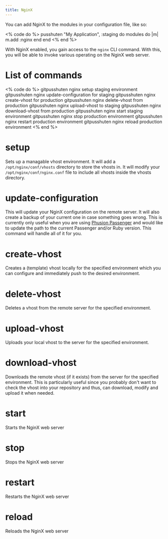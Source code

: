```yaml
---
title: NginX
---
```


You can add NginX to the modules in your configuration file, like so:

<% code do %>
pusshuten "My Application", :staging do
  modules do |m|
    m.add :nginx
  end
end
<% end %>

With NginX enabled, you gain access to the `nginx` CLI command. With this, you will be able to invoke various operating on the NginX web server.

List of commands
================

<% code do %>
gitpusshuten nginx setup staging environment
gitpusshuten nginx update-configuration for staging
gitpusshuten nginx create-vhost for production
gitpusshuten nginx delete-vhost from production
gitpusshuten nginx upload-vhost to staging
gitpusshuten nginx download-vhost from production
gitpusshuten nginx start staging environment
gitpusshuten nginx stop production environment
gitpusshuten nginx restart production environment
gitpusshuten nginx reload production environment
<% end %>


setup
=====

Sets up a managable vhost environment. It will add a `/opt/nginx/conf/vhosts` directory to store the vhosts in. It will modify your `/opt/nginx/conf/nginx.conf` file to include all vhosts inside the vhosts directory.


update-configuration
====================

This will update your NginX configuration on the remote server. It will also create a backup of your current one in case something goes wrong. This is currently only useful when you are using [Phusion Passenger](/documentation/modules/passenger/) and would like to update the path to the current Passenger and/or Ruby version. This command will handle all of it for you.


create-vhost
============

Creates a (template) vhost locally for the specified environment which you can configure and immediately push to the desired environment.


delete-vhost
============

Deletes a vhost from the remote server for the specified environment.


upload-vhost
============

Uploads your local vhost to the server for the specified environment.


download-vhost
==============

Downloads the remote vhost (if it exists) from the server for the specified environment.
This is particularly useful since you probably don't want to check the vhost into your repository and thus, can download, modify and upload it when needed.


start
=====

Starts the NginX web server


stop
====

Stops the NginX web server


restart
=======

Restarts the NginX web server


reload
======

Reloads the NginX web server